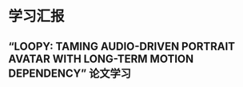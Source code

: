 # 学习汇报
## “LOOPY: TAMING AUDIO-DRIVEN PORTRAIT AVATAR WITH LONG-TERM MOTION DEPENDENCY” 论文学习




<!--stackedit_data:
eyJoaXN0b3J5IjpbLTE0NjA5MzMxMjNdfQ==
-->